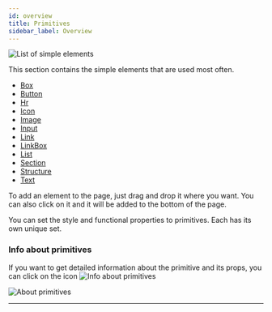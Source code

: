 ```yaml
---
id: overview
title: Primitives
sidebar_label: Overview
---
```


![List of simple elements](/scr/context-menu-element.png)

This section contains the simple elements that are used most often.

-   [Box](/interface/left-panels/adding-panel/primitives/box)
-   [Button](/interface/left-panels/adding-panel/primitives/button)
-   [Hr](/interface/left-panels/adding-panel/primitives/hr)
-   [Icon](/interface/left-panels/adding-panel/primitives/icon)
-   [Image](/interface/left-panels/adding-panel/primitives/image)
-   [Input](/interface/left-panels/adding-panel/primitives/input)
-   [Link](/interface/left-panels/adding-panel/primitives/link)
-   [LinkBox](/interface/left-panels/adding-panel/primitives/linkbox)
-   [List](/interface/left-panels/adding-panel/primitives/list)
-   [Section](/interface/left-panels/adding-panel/primitives/section)
-   [Structure](/interface/left-panels/adding-panel/primitives/structure)
-   [Text](/interface/left-panels/adding-panel/primitives/text)

To add an element to the page, just drag and drop it where you want. You can also click on it and it will be added to the bottom of the page.

You can set the style and functional properties to primitives. Each has its own unique set.

### Info about primitives

If you want to get detailed information about the primitive and its props, you can click on the icon ![Info about primitives](/scr/primitives-about.png)

![About primitives](/scr/about-element.png)

---
